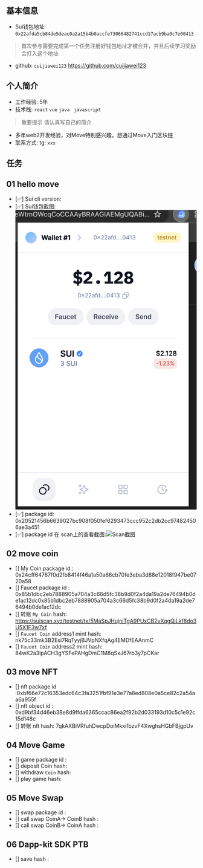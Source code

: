 ## 基本信息
- Sui钱包地址: `0x22afda5cb84de5deac0a2a15b4b0accfe73066482741ccd17acb9ba0c7e00413`
> 首次参与需要完成第一个任务注册好钱包地址才被合并，并且后续学习奖励会打入这个地址
- github: `cuijiawei123`
https://github.com/cuijiawei123
## 个人简介
- 工作经验: 5年
- 技术栈: `react` `vue` `java` ` javascript`
> 重要提示 请认真写自己的简介
- 多年web2开发经验，对Move特别感兴趣，想通过Move入门区块链
- 联系方式: tg: `xxx` 

## 任务

##   01 hello move  
- [✅] Sui cli version:
- [✅] Sui钱包截图: ![Sui钱包截图](./images/sui钱包截图.png)
- [✅] package id: 0x20521456b6639027bc908f050fef6293473ccc952c2db2cc974824506ae3a451
- [✅] package id 在 scan上的查看截图:![Scan截图](./images/scan上的查看截图.png)

##   02 move coin
- [] My Coin package id : 0x24cff64767f0d2fb8414f46a1a50a66cb70fe3eba3d88e12018f947be0720a58
- [] Faucet package id : 0x85b1dbc2eb7888905a704a3c66d5fc38b9d0f2a4da19a2de76494b0de1ac12dc0x85b1dbc2eb7888905a704a3c66d5fc38b9d0f2a4da19a2de76494b0de1ac12dc
- [] 转账 `My Coin` hash: https://suiscan.xyz/testnet/tx/5MaSpJHujniTgA9PUxCB2vXqgQiLkf8do3U5X1F3w7xf
- [] `Faucet Coin` address1 mint hash: nk75c33mk3B2Esi7RqTyyjBJVpNXfqAg4EMDfEAAnmC
- [] `Faucet Coin` address2 mint hash: 84wK2a3ipACH3gYSFePAHgDmC1M8qSxJ67rb3y7pCKar

##   03 move NFT
- [] nft package id :0xbf66e72c16353edc64c3fa3251fbf91e3e77a8ed808e0a5ce82c2a54aa6a955f
- [] nft object id : 0xd9bf34d46eb38e8d9ffda6365ccac86ea2f92b2d033193d10c5c1e92c15d148c
- [] 转账 nft  hash:
7qkAXBiVRfuhDwcpDoiMkxifbzvF4XwghsHGbFBjgpUv

##   04 Move Game
- [] game package id :
- [] deposit Coin hash:
- [] withdraw `Coin` hash:
- [] play game hash:

##   05 Move Swap
- [] swap package id :
- [] call swap CoinA-> CoinB  hash :
- [] call swap CoinB-> CoinA  hash :

##   06 Dapp-kit SDK PTB
- [] save hash :
